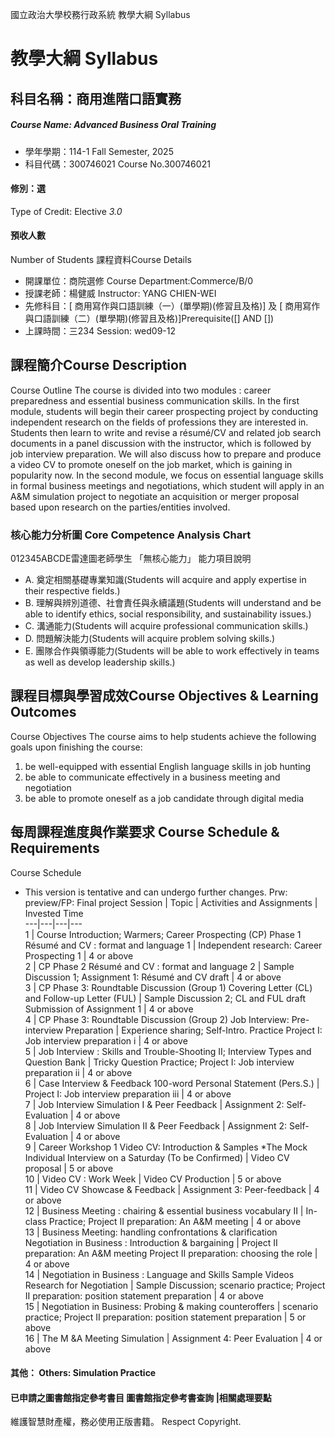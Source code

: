 國立政治大學校務行政系統 教學大綱 Syllabus
# 教學大綱 Syllabus
##  科目名稱：商用進階口語實務
#####  Course Name: Advanced Business Oral Training
  * 學年學期：114-1 Fall Semester, 2025 
  * 科目代碼：300746021 Course No.300746021
#### 修別：選
Type of Credit: Elective 
_3.0_
#### 預收人數
Number of Students
課程資料Course Details
  * 開課單位：商院選修 Course Department:Commerce/B/0 
  * 授課老師：楊健威 Instructor: YANG CHIEN-WEI 
  * 先修科目：[ 商用寫作與口語訓練（一）(單學期)(修習且及格)] 及 [ 商用寫作與口語訓練（二）(單學期)(修習且及格)]Prerequisite([] AND [])
  * 上課時間：三234 Session: wed09-12
##  課程簡介Course Description
Course Outline
The course is divided into two modules : career preparedness and essential business communication skills. In the first module, students will begin their career prospecting project by conducting independent research on the fields of professions they are interested in. Students then learn to write and revise a résumé/CV and related job search documents in a panel discussion with the instructor, which is followed by job interview preparation. We will also discuss how to prepare and produce a video CV to promote oneself on the job market, which is gaining in popularity now. In the second module, we focus on essential language skills in formal business meetings and negotiations, which student will apply in an A&M simulation project to negotiate an acquisition or merger proposal based upon research on the parties/entities involved.
###  核心能力分析圖 Core Competence Analysis Chart
012345ABCDE雷達圖老師學生
「無核心能力」 
能力項目說明
  * A. 奠定相關基礎專業知識(Students will acquire and apply expertise in their respective fields.)
  * B. 理解與辨別道德、社會責任與永續議題(Students will understand and be able to identify ethics, social responsibility, and sustainability issues.)
  * C. 溝通能力(Students will acquire professional communication skills.)
  * D. 問題解決能力(Students will acquire problem solving skills.)
  * E. 團隊合作與領導能力(Students will be able to work effectively in teams as well as develop leadership skills.)
##  課程目標與學習成效Course Objectives & Learning Outcomes 
Course Objectives
The course aims to help students achieve the following goals upon finishing the course:
1. be well-equipped with essential English language skills in job hunting
2. be able to communicate effectively in a business meeting and negotiation
3. be able to promote oneself as a job candidate through digital media 
##  每周課程進度與作業要求 Course Schedule & Requirements
Course Schedule
* This version is tentative and can undergo further changes.
Prw: preview/FP: Final project
Session |  Topic |  Activities and Assignments |  Invested Time  
---|---|---|---  
1 |  Course Introduction; Warmers; Career Prospecting (CP) Phase 1 Résumé and CV : format and language 1 |  Independent research: Career Prospecting 1 |  4 or above  
2 |  CP Phase 2 Résumé and CV : format and language 2 |  Sample Discussion 1; Assignment 1: Résumé and CV draft |  4 or above  
3 |  CP Phase 3: Roundtable Discussion (Group 1) Covering Letter (CL) and Follow-up Letter (FUL) |  Sample Discussion 2; CL and FUL draft Submission of Assignment 1 |  4 or above  
4 |  CP Phase 3: Roundtable Discussion (Group 2) Job Interview: Pre-interview Preparation |  Experience sharing; Self-Intro. Practice Project I: Job interview preparation i  |  4 or above  
5 |  Job Interview : Skills and Trouble-Shooting II; Interview Types and Question Bank |  Tricky Question Practice; Project I: Job interview preparation ii |  4 or above  
6 |  Case Interview & Feedback 100-word Personal Statement (Pers.S.) |  Project I: Job interview preparation iii |  4 or above  
7 |  Job Interview Simulation I & Peer Feedback |  Assignment 2: Self-Evaluation  |  4 or above  
8 |  Job Interview Simulation II & Peer Feedback |  Assignment 2: Self-Evaluation |  4 or above  
9 |  Career Workshop 1 Video CV: Introduction & Samples *The Mock Individual Interview on a Saturday (To be Confirmed) |  Video CV proposal |  5 or above  
10 |  Video CV : Work Week |  Video CV Production |  5 or above  
11 |  Video CV Showcase & Feedback |  Assignment 3: Peer-feedback |  4 or above  
12 |  Business Meeting : chairing & essential business vocabulary II |  In-class Practice; Project II preparation: An A&M meeting |  4 or above  
13 |  Business Meeting: handling confrontations & clarification Negotiation in Business : Introduction & bargaining |  Project II preparation: An A&M meeting Project II preparation: choosing the role |  4 or above  
14 |  Negotiation in Business : Language and Skills Sample Videos Research for Negotiation |  Sample Discussion; scenario practice; Project II preparation: position statement preparation |  4 or above  
15 |  Negotiation in Business: Probing & making counteroffers |  scenario practice; Project II preparation: position statement preparation |  5 or above  
16 |  The M &A Meeting Simulation |  Assignment 4: Peer Evaluation |  4 or above  
####  其他： Others: Simulation Practice 
####  已申請之圖書館指定參考書目  圖書館指定參考書查詢 |相關處理要點
維護智慧財產權，務必使用正版書籍。 Respect Copyright.